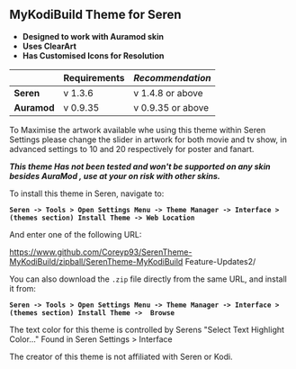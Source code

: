 ## **MyKodiBuild Theme for Seren**
 
* **Designed to work with Auramod skin**  
* **Uses ClearArt**
* **Has Customised Icons for Resolution** 

|       | **Requirements** | ***Recommendation*** |
|---|---|---|
| **Seren** |   v 1.3.6   | v 1.4.8 or above |
|**Auramod**|  v 0.9.35   | v 0.9.35 or above|

To Maximise the artwork available  whe using this theme within Seren Settings please change the slider in artwork for both movie and tv show, in advanced settings to 10 and 20 respectively  for poster and fanart.


**_This theme Has not been tested and won't be supported on any skin besides AuraMod , use at your on risk with other skins._**

To install this theme in Seren, navigate to:

**`Seren -> Tools > Open Settings Menu -> Theme Manager -> Interface > (themes section) Install Theme -> Web Location`**

And enter one of the following URL:

https://www.github.com/Coreyp93/SerenTheme-MyKodiBuild/zipball/SerenTheme-MyKodiBuild Feature-Updates2/

You can also download the `.zip` file directly from the same URL, and install it from:

**`Seren -> Tools > Open Settings Menu -> Theme Manager -> Interface > (themes section) Install Theme ->  Browse`**

The text color for this theme is controlled by Serens "Select Text Highlight Color..." Found in Seren Settings > Interface

The creator of this theme is not affiliated with Seren or Kodi.
